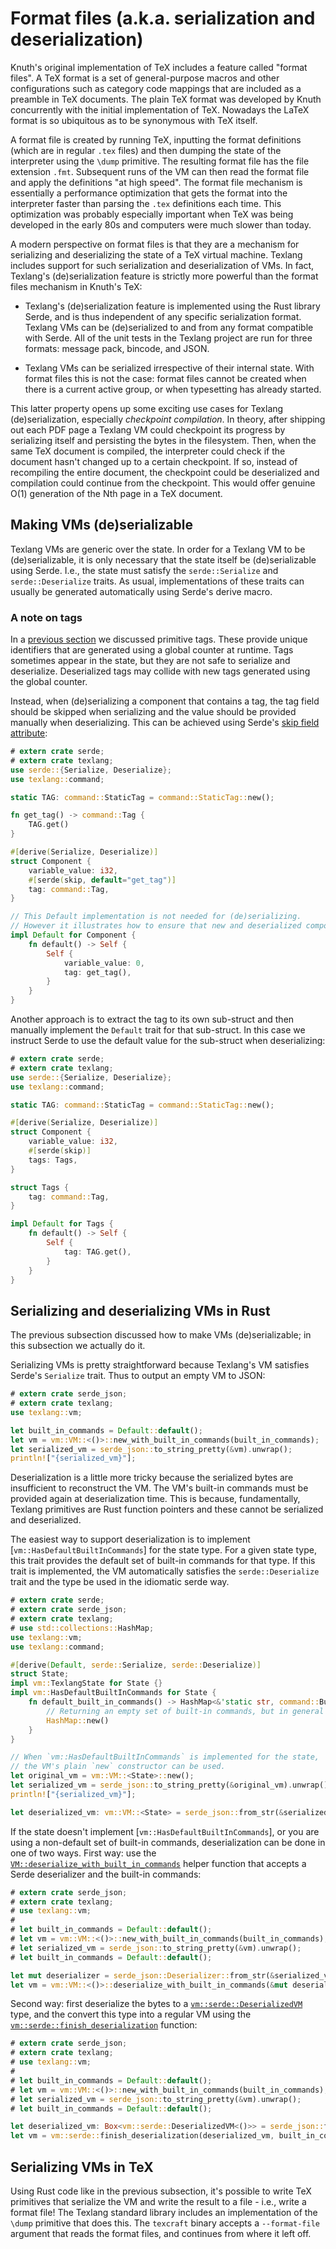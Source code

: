 # Format files (a.k.a. serialization and deserialization)

Knuth's original implementation of TeX includes a feature called "format files".
A TeX format is a set of general-purpose macros and other configurations such as category code mappings
    that are included as a preamble in TeX documents.
The plain TeX format was developed by Knuth concurrently with the initial implementation of TeX.
Nowadays the LaTeX format is so ubiquitous as to be synonymous with TeX itself.

A format file is created by running TeX, inputting the format definitions (which are in regular `.tex` files)
    and then dumping the state of the interpreter using the `\dump` primitive.
The resulting format file has the file extension `.fmt`.
Subsequent runs of the VM can then read the format file and apply the definitions "at high speed".
The format file mechanism is essentially a performance optimization that gets
    the format into the interpreter faster than parsing the `.tex` definitions each time.
This optimization was probably especially important when TeX was being developed in the early 80s
    and computers were much slower than today.

A modern perspective on format files is that they are a mechanism for serializing and
    deserializing the state of a TeX virtual machine.
Texlang includes support for such serialization and deserialization of VMs.
In fact, Texlang's (de)serialization feature is strictly more powerful than the
    format files mechanism in Knuth's TeX:

- Texlang's (de)serialization feature is implemented using the Rust library Serde,
    and is thus independent of any specific serialization format.
    Texlang VMs can be (de)serialized to and from any format compatible with Serde.
    All of the unit tests in the Texlang project are run for three formats:
        message pack, bincode, and JSON.

- Texlang VMs can be serialized irrespective of their internal state.
    With format files this is not the case:
        format files cannot be created when there is a current active group,
        or when typesetting has already started.

This latter property opens up some exciting use cases for Texlang (de)serialization,
    especially _checkpoint compilation_.
In theory, after shipping out each PDF page a Texlang VM could checkpoint its progress
    by serializing itself and persisting the bytes in the filesystem.
Then, when the same TeX document is compiled,
    the interpreter could check if the document hasn't changed up to a certain checkpoint.
If so, instead of recompiling the entire document, the checkpoint could
    be deserialized and compilation could continue from the checkpoint.
This would offer genuine O(1) generation of the Nth page in a TeX document.

## Making VMs (de)serializable

Texlang VMs are generic over the state.
In order for a Texlang VM to be (de)serializable, it is only necessary
    that the state itself be (de)serializable using Serde.
I.e., the state must satisfy the `serde::Serialize` and `serde::Deserialize` traits.
As usual, implementations of these traits can usually be generated automatically using Serde's derive macro.

### A note on tags

In a [previous section](05-primtive-tags.md) we discussed primitive tags.
These provide unique identifiers that are generated using a global counter at runtime.
Tags sometimes appear in the state, but they are not safe to serialize and deserialize.
Deserialized tags may collide with new tags generated using the global counter.

Instead, when (de)serializing a component that contains a tag,
    the tag field should be skipped when serializing
    and the value should be provided manually when deserializing.
This can be achieved using Serde's [skip field attribute](https://serde.rs/field-attrs.html#skip):

```rust
# extern crate serde;
# extern crate texlang;
use serde::{Serialize, Deserialize};
use texlang::command;

static TAG: command::StaticTag = command::StaticTag::new();

fn get_tag() -> command::Tag {
    TAG.get()
}

#[derive(Serialize, Deserialize)]
struct Component {
    variable_value: i32,
    #[serde(skip, default="get_tag")]
    tag: command::Tag,
}

// This Default implementation is not needed for (de)serializing.
// However it illustrates how to ensure that new and deserialized components have the same tag.
impl Default for Component {
    fn default() -> Self {
        Self {
            variable_value: 0,
            tag: get_tag(),
        }
    }
}
```

Another approach is to extract the tag to its own sub-struct
    and then manually implement the `Default` trait for that sub-struct.
In this case we instruct Serde to use the default value for the sub-struct when deserializing:

```rust
# extern crate serde;
# extern crate texlang;
use serde::{Serialize, Deserialize};
use texlang::command;

static TAG: command::StaticTag = command::StaticTag::new();

#[derive(Serialize, Deserialize)]
struct Component {
    variable_value: i32,
    #[serde(skip)]
    tags: Tags,
}

struct Tags {
    tag: command::Tag,
}

impl Default for Tags {
    fn default() -> Self {
        Self {
            tag: TAG.get(),
        }
    }
}
```

## Serializing and deserializing VMs in Rust

The previous subsection discussed how to make VMs (de)serializable;
    in this subsection we actually do it.

Serializing VMs is pretty straightforward because Texlang's VM satisfies Serde's
    `Serialize` trait.
Thus to output an empty VM to JSON:

```rust
# extern crate serde_json;
# extern crate texlang;
use texlang::vm;

let built_in_commands = Default::default();
let vm = vm::VM::<()>::new_with_built_in_commands(built_in_commands);
let serialized_vm = serde_json::to_string_pretty(&vm).unwrap();
println!["{serialized_vm}"];
```

Deserialization is a little more tricky because the serialized bytes
    are insufficient to reconstruct the VM.
The VM's built-in commands must be provided again at deserialization time.
This is because, fundamentally, Texlang primitives are Rust function pointers
    and these cannot be serialized and deserialized.

The easiest way to support deserialization is to implement [`vm::HasDefaultBuiltInCommands`]
    for the state type.
For a given state type, this trait provides the default set of built-in commands for that type.
If this trait is implemented, the VM automatically satisfies the `serde::Deserialize`
    trait and the type be used in the idiomatic serde way.

```rust
# extern crate serde;
# extern crate serde_json;
# extern crate texlang;
# use std::collections::HashMap;
use texlang::vm;
use texlang::command;

#[derive(Default, serde::Serialize, serde::Deserialize)]
struct State;
impl vm::TexlangState for State {}
impl vm::HasDefaultBuiltInCommands for State {
    fn default_built_in_commands() -> HashMap<&'static str, command::BuiltIn<Self>> {
        // Returning an empty set of built-in commands, but in general this will be non-empty.
        HashMap::new()
    }
}

// When `vm::HasDefaultBuiltInCommands` is implemented for the state,
// the VM's plain `new` constructor can be used.
let original_vm = vm::VM::<State>::new();
let serialized_vm = serde_json::to_string_pretty(&original_vm).unwrap();
println!["{serialized_vm}"];

let deserialized_vm: vm::VM::<State> = serde_json::from_str(&serialized_vm).unwrap();
```

If the state doesn't implement [`vm::HasDefaultBuiltInCommands`],
    or you are using a non-default set of built-in commands,
    deserialization can be done in one of two ways.
First way: use the [`VM::deserialize_with_built_in_commands`]() helper function that
    accepts a Serde deserializer and the built-in commands:

```rust
# extern crate serde_json;
# extern crate texlang;
# use texlang::vm;
#
# let built_in_commands = Default::default();
# let vm = vm::VM::<()>::new_with_built_in_commands(built_in_commands);
# let serialized_vm = serde_json::to_string_pretty(&vm).unwrap();
# let built_in_commands = Default::default();

let mut deserializer = serde_json::Deserializer::from_str(&serialized_vm);
let vm = vm::VM::<()>::deserialize_with_built_in_commands(&mut deserializer, built_in_commands);
```

Second way: first deserialize the bytes to a [`vm::serde::DeserializedVM`]() type,
    and the convert this type into a regular VM using the [`vm::serde::finish_deserialization`]() function:

```rust
# extern crate serde_json;
# extern crate texlang;
# use texlang::vm;
#
# let built_in_commands = Default::default();
# let vm = vm::VM::<()>::new_with_built_in_commands(built_in_commands);
# let serialized_vm = serde_json::to_string_pretty(&vm).unwrap();
# let built_in_commands = Default::default();

let deserialized_vm: Box<vm::serde::DeserializedVM<()>> = serde_json::from_str(&serialized_vm).unwrap();
let vm = vm::serde::finish_deserialization(deserialized_vm, built_in_commands);
```


## Serializing VMs in TeX

Using Rust code like in the previous subsection,
    it's possible to write TeX primitives that serialize the VM and write the result to a file -
    i.e., write a format file!
The Texlang standard library includes an implementation of the `\dump` primitive that does this.
The `texcraft` binary accepts a `--format-file` argument that reads the format files,
    and continues from where it left off.
